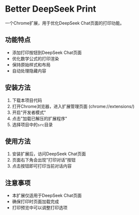 # Better DeepSeek Print

一个Chrome扩展，用于优化DeepSeek Chat页面的打印功能。

## 功能特点

- 添加打印按钮到DeepSeek Chat页面
- 优化数学公式的打印渲染
- 保持原始样式和布局
- 自动处理隐藏内容

## 安装方法

1. 下载本项目代码
2. 打开Chrome浏览器，进入扩展管理页面 (chrome://extensions/)
3. 开启"开发者模式"
4. 点击"加载已解压的扩展程序"
5. 选择项目中的`src`目录

## 使用方法

1. 安装扩展后，访问DeepSeek Chat页面
2. 页面右下角会出现"打印对话"按钮
3. 点击按钮即可打印当前对话内容

## 注意事项

- 本扩展仅适用于DeepSeek Chat页面
- 确保打印时页面加载完成
- 打印预览中可以调整打印选项 